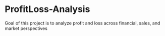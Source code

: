 # ProfitLoss-Analysis
Goal of this project  is to analyze profit and loss across financial, sales, and market perspectives
